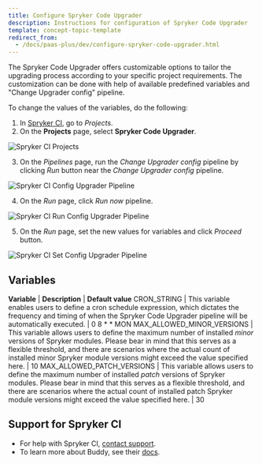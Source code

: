 ```yaml
---
title: Configure Spryker Code Upgrader
description: Instructions for configuration of Spryker Code Upgrader
template: concept-topic-template
redirect_from:
  - /docs/paas-plus/dev/configure-spryker-code-upgrader.html
---
```


The Spryker Code Upgrader offers customizable options to tailor the upgrading process according to your specific project requirements. 
The customization can be done with help of available predefined variables and "Change Upgrader config" pipeline.

To change the values of the variables, do the following:

1. In [Spryker CI](/docs/scu/dev/spryker-ci.html), go to *Projects*.
2. On the **Projects** page, select **Spryker Code Upgrader**.

![Spryker CI Projects](https://spryker.s3.eu-central-1.amazonaws.com/docs/paas%2B/dev/onboard-to-spryker-code-upgrader/connect-spryker-code-upgrader-to-a-github-managed-project.md/spryker_ci_projects.png)

3. On the *Pipelines* page, run the *Change Upgrader config* pipeline by clicking *Run* button near the *Change Upgrader config* pipeline.

![Spryker CI Config Upgrader Pipeline](https://spryker.s3.eu-central-1.amazonaws.com/docs/paas%2B/dev/onboard-to-spryker-code-upgrader/configure-spryker-code-upgrader.md/config-upgrader-variables.png)

4. On the *Run* page, click *Run now* pipeline.

![Spryker CI Run Config Upgrader Pipeline](https://spryker.s3.eu-central-1.amazonaws.com/docs/paas%2B/dev/onboard-to-spryker-code-upgrader/configure-spryker-code-upgrader.md/set-upgrader-variables-run-now.png)

5. On the *Run* page, set the new values for variables and click *Proceed* button.

![Spryker CI Set Config Upgrader Pipeline](https://spryker.s3.eu-central-1.amazonaws.com/docs/paas%2B/dev/onboard-to-spryker-code-upgrader/configure-spryker-code-upgrader.md/set-spryker-code-upgrader-variables.png)

## Variables

**Variable** | **Description** | **Default value**
CRON_STRING | This variable enables users to define a cron schedule expression, which dictates the frequency and timing of when the Spryker Code Upgrader pipeline will be automatically executed. | 0 8 * * MON
MAX_ALLOWED_MINOR_VERSIONS | This variable allows users to define the maximum number of installed *minor* versions of Spryker modules. Please bear in mind that this serves as a flexible threshold, and there are scenarios where the actual count of installed minor Spryker module versions might exceed the value specified here. | 10
MAX_ALLOWED_PATCH_VERSIONS | This variable allows users to define the maximum number of installed *patch* versions of Spryker modules. Please bear in mind that this serves as a flexible threshold, and there are scenarios where the actual count of installed patch Spryker module versions might exceed the value specified here. | 30

## Support for Spryker CI

* For help with Spryker CI, [contact support](https://spryker.force.com/support/s/).
* To learn more about Buddy, see their [docs](https://buddy.works/docs).
